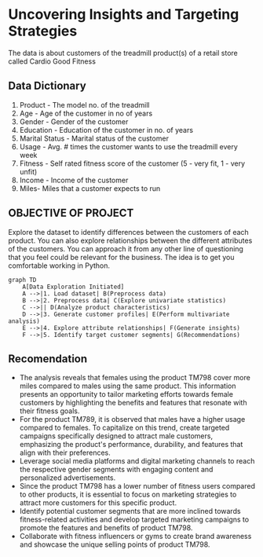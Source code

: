 
# Uncovering Insights and Targeting Strategies
The data is about customers of the treadmill product(s) of a retail store called Cardio Good Fitness

## Data Dictionary
1.	Product - The model no. of the treadmill
2.	Age -  Age of the customer in no of years
3.	Gender - Gender of the customer
4.	Education - Education of the customer in no. of years
5.	Marital Status - Marital status of the customer
6.	Usage - Avg. # times the customer wants to use the treadmill every week
7.	Fitness - Self rated fitness score of the customer (5 - very fit, 1 - very unfit)
8.	Income - Income of the customer
9.	Miles- Miles that a customer expects to run

## OBJECTIVE OF PROJECT
Explore the dataset to identify differences between the customers of each product. 
You can also explore relationships between the different attributes of the customers. 
You can approach it from any other line of questioning that you feel could be relevant for the business. 
The idea is to get you comfortable working in Python.
``` mermaid
graph TD
    A[Data Exploration Initiated]
    A -->|1. Load dataset| B(Preprocess data)
    B -->|2. Preprocess data| C(Explore univariate statistics)
    C -->|| D(Analyze product characteristics)
    D -->|3. Generate customer profiles| E(Perform multivariate analysis)
    E -->|4. Explore attribute relationships| F(Generate insights)
    F -->|5. Identify target customer segments| G(Recommendations)

```

## Recomendation
* The analysis reveals that females using the product TM798 cover more miles compared to males using the same product. This information presents an opportunity to tailor marketing efforts towards female customers by highlighting the benefits and features that resonate with their fitness goals.
* For the product TM789, it is observed that males have a higher usage compared to females. To capitalize on this trend, create targeted campaigns specifically designed to attract male customers, emphasizing the product's performance, durability, and features that align with their preferences.
* Leverage social media platforms and digital marketing channels to reach the respective gender segments with engaging content and personalized advertisements.
* Since the product TM798 has a lower number of fitness users compared to other products, it is essential to focus on marketing strategies to attract more customers for this specific product.
* Identify potential customer segments that are more inclined towards fitness-related activities and develop targeted marketing campaigns to promote the features and benefits of product TM798.
* Collaborate with fitness influencers or gyms to create brand awareness and showcase the unique selling points of product TM798.
